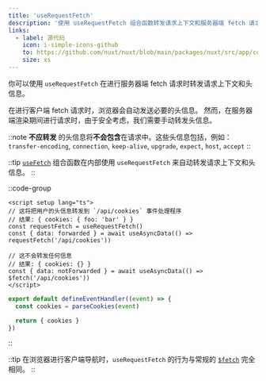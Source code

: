 ```yaml
---
title: 'useRequestFetch'
description: '使用 useRequestFetch 组合函数转发请求上下文和服务器端 fetch 请求的头信息。'
links:
  - label: 源代码
    icon: i-simple-icons-github
    to: https://github.com/nuxt/nuxt/blob/main/packages/nuxt/src/app/composables/ssr.ts
    size: xs
---
```


你可以使用 `useRequestFetch` 在进行服务器端 fetch 请求时转发请求上下文和头信息。

在进行客户端 fetch 请求时，浏览器会自动发送必要的头信息。
然而，在服务器端渲染期间进行请求时，由于安全考虑，我们需要手动转发头信息。

::note
**不应转发** 的头信息将**不会包含**在请求中。这些头信息包括，例如：
`transfer-encoding`, `connection`, `keep-alive`, `upgrade`, `expect`, `host`, `accept`
::

::tip
[`useFetch`](/docs/api/composables/use-fetch) 组合函数在内部使用 `useRequestFetch` 来自动转发请求上下文和头信息。
::

::code-group

```vue [pages/index.vue]
<script setup lang="ts">
// 这将把用户的头信息转发到 `/api/cookies` 事件处理程序
// 结果: { cookies: { foo: 'bar' } }
const requestFetch = useRequestFetch()
const { data: forwarded } = await useAsyncData(() => requestFetch('/api/cookies'))

// 这不会转发任何信息
// 结果: { cookies: {} }
const { data: notForwarded } = await useAsyncData(() => $fetch('/api/cookies')) 
</script>
```

```ts [server/api/cookies.ts]
export default defineEventHandler((event) => {
  const cookies = parseCookies(event)

  return { cookies }
})
```

::

::tip
在浏览器进行客户端导航时，`useRequestFetch` 的行为与常规的 [`$fetch`](/docs/api/utils/dollarfetch) 完全相同。
::